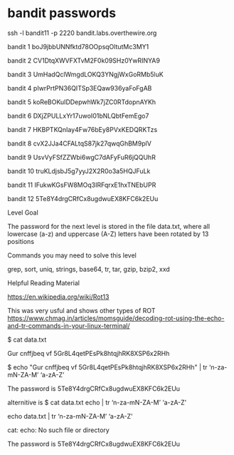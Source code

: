 # bandit passwords

ssh -l bandit11 -p 2220 bandit.labs.overthewire.org

bandit 1 boJ9jbbUNNfktd78OOpsqOltutMc3MY1

bandit 2 CV1DtqXWVFXTvM2F0k09SHz0YwRINYA9

bandit 3 UmHadQclWmgdLOKQ3YNgjWxGoRMb5luK

bandit 4 pIwrPrtPN36QITSp3EQaw936yaFoFgAB

bandit 5 koReBOKuIDDepwhWk7jZC0RTdopnAYKh

bandit 6 DXjZPULLxYr17uwoI01bNLQbtFemEgo7

bandit 7 HKBPTKQnIay4Fw76bEy8PVxKEDQRKTzs

bandit 8 cvX2JJa4CFALtqS87jk27qwqGhBM9plV

bandit 9 UsvVyFSfZZWbi6wgC7dAFyFuR6jQQUhR

bandit 10 truKLdjsbJ5g7yyJ2X2R0o3a5HQJFuLk

bandit 11 IFukwKGsFW8MOq3IRFqrxE1hxTNEbUPR

bandit 12 5Te8Y4drgCRfCx8ugdwuEX8KFC6k2EUu


Level Goal

The password for the next level is stored in the file data.txt, where all lowercase (a-z) and uppercase (A-Z) letters have been rotated by 13 positions


Commands you may need to solve this level

grep, sort, uniq, strings, base64, tr, tar, gzip, bzip2, xxd


Helpful Reading Material

https://en.wikipedia.org/wiki/Rot13

This was very usful and shows other types of ROT https://www.chmag.in/articles/momsguide/decoding-rot-using-the-echo-and-tr-commands-in-your-linux-terminal/

$ cat data.txt

Gur cnffjbeq vf 5Gr8L4qetPEsPk8htqjhRK8XSP6x2RHh

$ echo "Gur cnffjbeq vf 5Gr8L4qetPEsPk8htqjhRK8XSP6x2RHh" | tr ‘n-za-mN-ZA-M’ ‘a-zA-Z’

The password is 5Te8Y4drgCRfCx8ugdwuEX8KFC6k2EUu

alternitive is 
$ cat data.txt echo | tr ‘n-za-mN-ZA-M’ ‘a-zA-Z'

echo data.txt | tr ‘n-za-mN-ZA-M’ ‘a-zA-Z'

cat: echo: No such file or directory

The password is 5Te8Y4drgCRfCx8ugdwuEX8KFC6k2EUu

